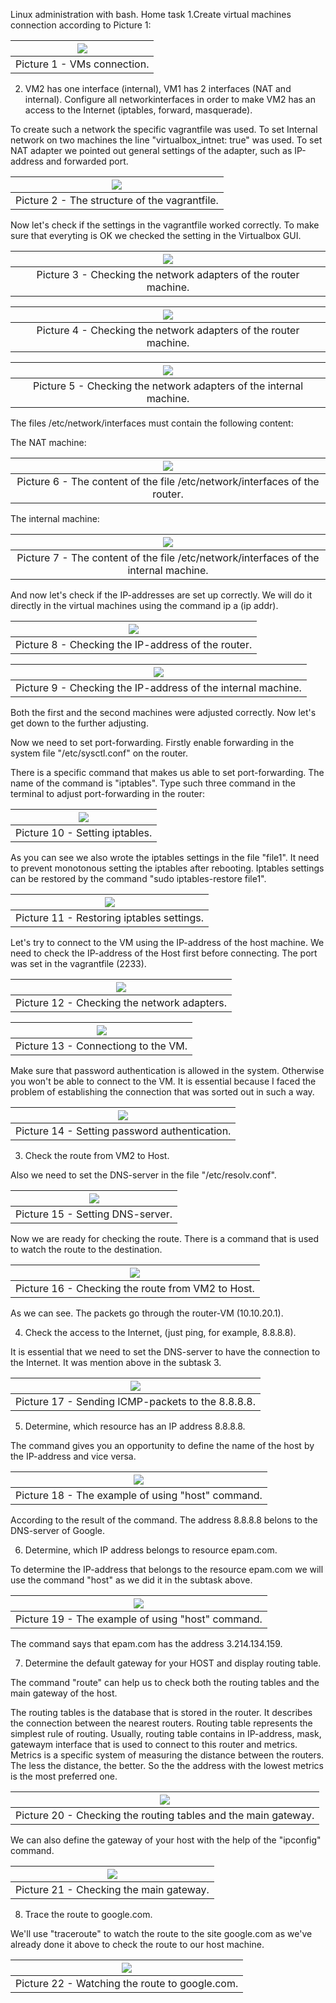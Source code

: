 
Linux administration with bash. Home task
1.Create virtual machines connection according to Picture 1:

| <img src = "screenshots/19.png"> |
|:--:|
| Picture 1 - VMs connection. |

2. VM2 has one interface (internal), VM1 has 2 interfaces (NAT and internal). Configure  all networkinterfaces in order to make VM2 has an access to the Internet (iptables, forward, masquerade).   

To create such a network the specific vagrantfile was used. To set Internal network on two machines the line "virtualbox_intnet: true" was used. To set NAT adapter we pointed out general settings of the adapter, such as IP-address and forwarded port.

| <img src = "screenshots/20.png"> |
|:--:|
| Picture 2 - The structure of the vagrantfile. |

Now let's check if the settings in the vagrantfile worked correctly. To make sure that everyting is OK we checked the setting in the Virtualbox GUI.

| <img src = "screenshots/21.png"> |
|:--:|
| Picture 3 - Checking the network adapters of the router machine. |

| <img src = "screenshots/22.png"> |
|:--:|
| Picture 4 - Checking the network adapters of the router machine. |

| <img src = "screenshots/23.png"> |
|:--:|
| Picture 5 - Checking the network adapters of the internal machine. |

The files /etc/network/interfaces must contain the following content:

The NAT machine:

| <img src = "screenshots/27.png"> |
|:--:|
| Picture 6 - The content of the file /etc/network/interfaces of the router. |

The internal machine:

| <img src = "screenshots/28.png"> |
|:--:|
| Picture 7 - The content of the file /etc/network/interfaces of the internal machine. |

And now let's check if the IP-addresses are set up correctly. We will do it directly in the virtual machines using the command ip a (ip addr).

| <img src = "screenshots/25.png"> |
|:--:|
| Picture 8 - Checking the IP-address of the router. |

| <img src = "screenshots/26.png"> |
|:--:|
| Picture 9 - Checking the IP-address of the internal machine. |

Both the first and the second machines were adjusted correctly. Now let's get down to the further adjusting.

Now we need to set port-forwarding. Firstly enable forwarding in the system file "/etc/sysctl.conf" on the router.

There is a specific command that makes us able to set port-forwarding. The name of the command is "iptables". Type such three command in the terminal to adjust port-forwarding in the router:

| <img src = "screenshots/7.png"> |
|:--:|
| Picture 10 - Setting iptables. |

As you can see we also wrote the iptables settings in the file "file1". It need to prevent monotonous setting the iptables after rebooting. Iptables settings can be restored by the command "sudo iptables-restore file1".

| <img src = "screenshots/7.png"> |
|:--:|
| Picture 11 - Restoring iptables settings. |

Let's try to connect to the VM using the IP-address of the host machine.
We need to check the IP-address of the Host first before connecting. The port was set in the vagrantfile (2233).

| <img src = "screenshots/11.png"> |
|:--:|
| Picture 12 - Checking the network adapters. |

| <img src = "screenshots/31.png"> |
|:--:|
| Picture 13 - Connectiong to the VM. |

Make sure that password authentication is allowed in the system. Otherwise you won't be able to connect to the VM. It is essential because I faced the problem of establishing the connection that was sorted out in such a way.

| <img src = "screenshots/29.png"> |
|:--:|
| Picture 14 - Setting password authentication. |

3. Check the route from VM2 to Host. 

Also we need to set the DNS-server in the file "/etc/resolv.conf".

| <img src = "screenshots/12.png"> |
|:--:|
| Picture 15 - Setting DNS-server. |

Now we are ready for checking the route. There is a command that is used to watch the route to the destination. 

| <img src = "screenshots/13.png"> |
|:--:|
| Picture 16 - Checking the route from VM2 to Host. |

As we can see. The packets go through the router-VM (10.10.20.1).

4. Check the access to the Internet, (just ping, for example, 8.8.8.8). 

It is essential that we need to set the DNS-server to have the connection to the Internet. It was mention above in the subtask 3.

| <img src = "screenshots/14.png"> |
|:--:|
| Picture 17 - Sending ICMP-packets to the 8.8.8.8. |

5. Determine, which  resource has an IP address 8.8.8.8.

The command gives you an opportunity to define the name of the host by the IP-address and vice versa.

| <img src = "screenshots/24.png"> |
|:--:|
| Picture 18 - The example of using "host" command. |

According to the result of the command. The address 8.8.8.8 belons to the DNS-server of Google.

6. Determine, which  IP address belongs to resource epam.com. 

To determine the IP-address that belongs to the resource epam.com we will use the command "host" as we did it in the subtask above.

| <img src = "screenshots/15.png"> |
|:--:|
| Picture 19 - The example of using "host" command. |

The command says that epam.com has the address 3.214.134.159.

7. Determine the default gateway for your HOST and display routing table. 

The command "route" can help us to check both the routing tables and the main gateway of the host.

The routing tables is the database that is stored in the router. It describes the connection between the nearest routers. Routing table represents the simplest rule of routing. Usually, routing table contains in IP-address, mask, gatewaym interface that is used to connect to this router and metrics. Metrics is a specific system of measuring the distance between the routers. The less the distance, the better. So the the address with the lowest metrics is the most preferred one.

| <img src = "screenshots/16.png"> |
|:--:|
| Picture 20 - Checking the routing tables and the main gateway. |

We can also define the gateway of your host with the help of the "ipconfig" command.

| <img src = "screenshots/17.png"> |
|:--:|
| Picture 21 - Checking the main gateway. |

8. Trace the route to google.com. 

We'll use "traceroute" to  watch the route to the site google.com as we've already done it above to check the route to our host machine.

| <img src = "screenshots/18.png"> |
|:--:|
| Picture 22 - Watching the route to google.com. |
